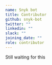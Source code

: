 ```yaml
---
name: Snyk bot
title: Contributor
github: snyk-bot
twitter: ""
linkedin: ""
slack: ""
joining_date: ""
role: contributor
---
```


Still waiting for this
